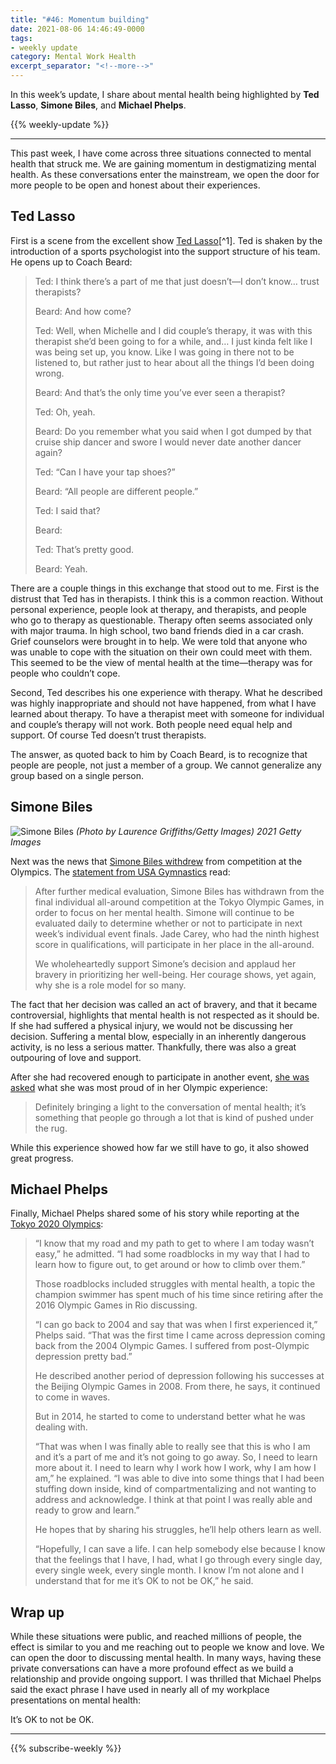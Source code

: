 ```yaml
---
title: "#46: Momentum building"
date: 2021-08-06 14:46:49-0000
tags:
- weekly update
category: Mental Work Health
excerpt_separator: "<!--more-->"
---
```


In this week’s update, I share about mental health being highlighted by **Ted Lasso**, **Simone Biles**, and **Michael Phelps**.

<!--more-->
{{% weekly-update %}}

***

This past week, I have come across three situations connected to mental health that struck me. We are gaining momentum in destigmatizing mental health. As these conversations enter the mainstream, we open the door for more people to be open and honest about their experiences.


## Ted Lasso

First is a scene from the excellent show [Ted Lasso](https://en.wikipedia.org/wiki/Ted_Lasso_(TV_series))[^1]. Ted is shaken by the introduction of a sports psychologist into the support structure of his team. He opens up to Coach Beard:

> Ted: I think there’s a part of me that just doesn’t—I don’t know… trust therapists?
> 
> Beard: And how come?
> 
> Ted: Well, when Michelle and I did couple’s therapy, it was with this therapist she’d been going to for a while, and… I just kinda felt like I was being set up, you know. Like I was going in there not to be listened to, but rather just to hear about all the things I’d been doing wrong.
> 
> Beard: And that’s the only time you’ve ever seen a therapist?
> 
> Ted: Oh, yeah.
> 
> Beard: Do you remember what you said when I got dumped by that cruise ship dancer and swore I would never date another dancer again?
> 
> Ted: “Can I have your tap shoes?”
> 
> Beard: “All people are different people.”
> 
> Ted: I said that?
> 
> Beard: <Nods head>
> 
> Ted: That’s pretty good.
> 
> Beard: Yeah.

There are a couple things in this exchange that stood out to me. First is the distrust that Ted has in therapists. I think this is a common reaction. Without personal experience, people look at therapy, and therapists, and people who go to therapy as questionable. Therapy often seems associated only with major trauma. In high school, two band friends died in a car crash. Grief counselors were brought in to help. We were told that anyone who was unable to cope with the situation on their own could meet with them. This seemed to be the view of mental health at the time—therapy was for people who couldn’t cope.

Second, Ted describes his one experience with therapy. What he described was highly inappropriate and should not have happened, from what I have learned about therapy. To have a therapist meet with someone for individual and couple’s therapy will not work. Both people need equal help and support. Of course Ted doesn’t trust therapists.

The answer, as quoted back to him by Coach Beard, is to recognize that people are people, not just a member of a group. We cannot generalize any group based on a single person.


## Simone Biles

![Simone Biles](https://www.mentalworkhealth.org/uploads/2021/4392126ee7.jpg)
*(Photo by Laurence Griffiths/Getty Images) 2021 Getty Images*

Next was the news that [Simone Biles withdrew](https://olympics.com/tokyo-2020/en/news/simone-biles-pulls-out-of-team-event-after-one-event) from competition at the Olympics. The [statement from USA Gymnastics](https://twitter.com/USAGym/status/1420266286441922562) read:

> After further medical evaluation, Simone Biles has withdrawn from the final individual all-around competition at the Tokyo Olympic Games, in order to focus on her mental health. Simone will continue to be evaluated daily to determine whether or not to participate in next week’s individual event finals. Jade Carey, who had the ninth highest score in qualifications, will participate in her place in the all-around.
> 
> We wholeheartedly support Simone’s decision and applaud her bravery in prioritizing her well-being. Her courage shows, yet again, why she is a role model for so many.

The fact that her decision was called an act of bravery, and that it became controversial, highlights that mental health is not respected as it should be. If she had suffered a physical injury, we would not be discussing her decision. Suffering a mental blow, especially in an inherently dangerous activity, is no less a serious matter. Thankfully, there was also a great outpouring of love and support.

After she had recovered enough to participate in another event, [she was asked](https://olympics.com/tokyo-2020/en/news/gymnastics-simone-biles-beam-bronze-tokyo-social-media-reaction) what she was most proud of in her Olympic experience:

> Definitely bringing a light to the conversation of mental health; it’s something that people go through a lot that is kind of pushed under the rug.

While this experience showed how far we still have to go, it also showed great progress.


## Michael Phelps

Finally, Michael Phelps shared some of his story while reporting at the [Tokyo 2020 Olympics](https://olympics.com/tokyo-2020/en/news/michael-phelps-don-t-be-afraid-to-dream-as-big-as-you-possibly-can):

> “I know that my road and my path to get to where I am today wasn’t easy,” he admitted. “I had some roadblocks in my way that I had to learn how to figure out, to get around or how to climb over them.”
> 
> Those roadblocks included struggles with mental health, a topic the champion swimmer has spent much of his time since retiring after the 2016 Olympic Games in Rio discussing.
> 
> “I can go back to 2004 and say that was when I first experienced it,” Phelps said. “That was the first time I came across depression coming back from the 2004 Olympic Games. I suffered from post-Olympic depression pretty bad.”
> 
> He described another period of depression following his successes at the Beijing Olympic Games in 2008. From there, he says, it continued to come in waves.
> 
> But in 2014, he started to come to understand better what he was dealing with.
> 
> “That was when I was finally able to really see that this is who I am and it’s a part of me and it’s not going to go away. So, I need to learn more about it. I need to learn why I work how I work, why I am how I am,” he explained. “I was able to dive into some things that I had been stuffing down inside, kind of compartmentalizing and not wanting to address and acknowledge. I think at that point I was really able and ready to grow and learn.”
> 
> He hopes that by sharing his struggles, he’ll help others learn as well.
> 
> “Hopefully, I can save a life. I can help somebody else because I know that the feelings that I have, I had, what I go through every single day, every single week, every single month. I know I’m not alone and I understand that for me it’s OK to not be OK,” he said.


## Wrap up

While these situations were public, and reached millions of people, the effect is similar to you and me reaching out to people we know and love. We can open the door to discussing mental health. In many ways, having these private conversations can have a more profound effect as we build a relationship and provide ongoing support. I was thrilled that Michael Phelps said the exact phrase I have used in nearly all of my workplace presentations on mental health:

It’s OK to not be OK.

***
{{% subscribe-weekly %}}

[^1]: I wrote about Ted Lasso and the impact the show had on me [back in February](https://www.mentalworkhealth.org/2021/02/24/talking-with-strangers.html#something-else).